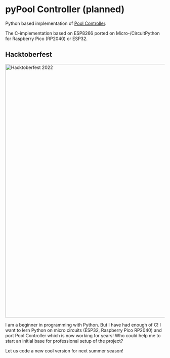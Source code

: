 # pyPool Controller (planned)

Python based implementation of [Pool Controller](https://github.com/smart-swimmingpool/pool-controller).

The C-implementation based on ESP8266 ported on Micro-/CircuitPython for Raspberry Pico (RP2040) or ESP32.

## Hacktoberfest

<img width="800" alt="Hacktoberfest 2022" src="https://user-images.githubusercontent.com/184547/191762878-c28f4e68-fd69-4306-9293-d7037b0c364a.png">


I am a beginner in programming with Python. But I have had enough of C! I want to lern Python on micro circuits (ESP32, Raspberry Pico RP2040) and port Pool Controller which is now working for years!
Who could help me to start an initial base for professional setup of the project?

Let us code a new cool version for next summer season!
